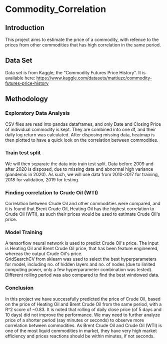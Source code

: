 # Commodity_Correlation
## Introduction
This project aims to estimate the price of a commodity, with refence to the prices from other commodities that has high correlation in the same period.

## Data Set
Data set is from Kaggle, the "Commodity Futures Price History". It is available here: https://www.kaggle.com/datasets/mattiuzc/commodity-futures-price-history

## Methodology
### Exploratory Data Analysis
CSV files are read into pandas dataframes, and only Date and Closing Price of individual commodity is kept. They are combined into one df, and their daily log return was calculated. After disposing missing data, heatmap is then plotted to have a quick look on the correlation between commodities.

### Train test split
We will then separate the data into train test split. Data before 2009 and after 2020 is disposed, due to missing data and abnormal high variance (pandemic in 2020). As such, we will use data from 2010-2017 for training, 2018 for validation, 2019 for testing.

### Finding correlation to Crude Oil (WTI)
Correlation between Crude Oil and other commodities were compared, and it is found that Brent Crude Oil, Heating Oil has the highest correlation to Crude Oil (WTI), as such their prices would be used to estimate Crude Oil's price.

### Model Training
A tensorflow neural network is used to predict Crude Oil's price. The input is Heating Oil and Brent Crude Oil price, that has been feature engineered, whereas the output Crude Oil's price.</br>
GridSearchCV from sklearn was used to select the best hyperparameters for model, including no. of hidden layers and no. of nodes (due to limited computing power, only a few hyperparameter combination was tested).</br>
Different rolling period was also compared to find the best windowed data.

### Conclusion
In this project we have successfully predicted the price of Crude Oil, based on the price of Heating Oil and Brent Crude Oil from the same period, with a R^2 score of ~0.83. It is noted that rolling of daily close price (of 5 days and 10 days) did not improve the performance. We may need to further analyze price of a shorter period (say minutes or seconds) to observe more correlation between commodities. As Brent Crude Oil and Crude Oil (WTI) is one of the most liquid commodities in market, they have very high market efficiency and prices reactions should be within minutes, if not seconds.
